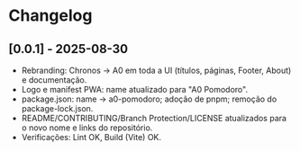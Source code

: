 # Changelog

## [0.0.1] - 2025-08-30

- Rebranding: Chronos → A0 em toda a UI (títulos, páginas, Footer, About) e
  documentação.
- Logo e manifest PWA: name atualizado para "A0 Pomodoro".
- package.json: name → a0-pomodoro; adoção de pnpm; remoção do
  package-lock.json.
- README/CONTRIBUTING/Branch Protection/LICENSE atualizados para o novo nome e
  links do repositório.
- Verificações: Lint OK, Build (Vite) OK.
